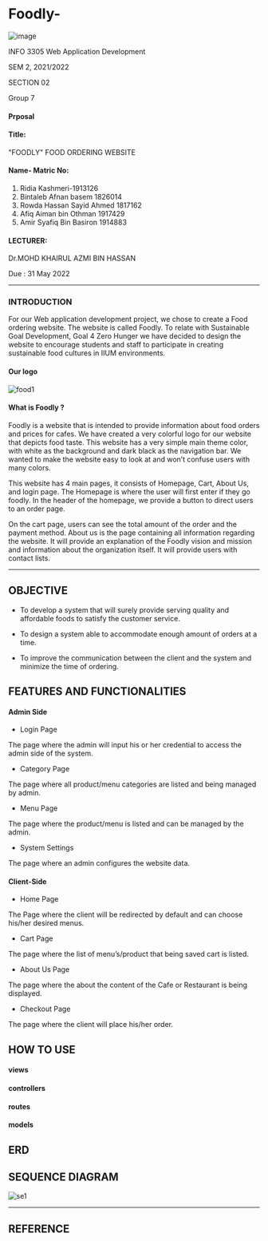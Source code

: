 # Foodly-

![image](https://user-images.githubusercontent.com/97139623/170854403-7cee3791-562d-4111-b070-bcb2a0e25797.png)

INFO 3305 Web Application Development

 SEM 2, 2021/2022 
 
 SECTION 02
 
Group 7

#### Prposal

#### Title:
 "FOODLY" FOOD ORDERING WEBSITE 


#### Name- Matric No:
1. Ridia Kashmeri-1913126
2. Bintaleb Afnan basem 1826014
3. Rowda Hassan Sayid Ahmed 1817162
4. Afiq Aiman bin Othman 1917429
5. Amir Syafiq Bin Basiron 1914883

#### LECTURER:

Dr.MOHD KHAIRUL AZMI BIN HASSAN 

Due :
31 May 2022

---

### INTRODUCTION


For our Web application development project, we chose to create a Food ordering website. The website is called Foodly. To relate with Sustainable Goal Development, Goal 4 Zero Hunger we have decided to design the website to encourage students and staff to participate in creating sustainable food cultures in  IIUM  environments.

#### Our logo 
![food1](https://user-images.githubusercontent.com/97139623/170884362-5ac6c757-c408-42f9-954c-69c0483f415d.png)

 #### What is Foodly ? 

 Foodly is a website that is intended to provide information about food orders and prices for cafes. We have created a very colorful logo for our website that depicts food taste. This website has a very simple main theme color, with white as the background and dark black as the navigation bar. We wanted to make the website easy to look at and won’t confuse users with many colors. 

 This website has 4 main pages, it consists of Homepage, Cart, About Us,  and login page. The Homepage is where the user will first enter if they go foodly. In the header of the homepage, we provide a button to direct users to an order page.  

 On the cart page, users can see the total amount of the order and the payment method. About us is the page containing all information regarding the website. It will provide an explanation of the Foodly vision and mission and information about the organization itself. It will provide users with contact lists.
 
---

## OBJECTIVE

   - To develop a system that will surely provide serving quality and affordable foods to satisfy the customer service.

   - To design a system able to accommodate enough amount of orders at a time.

   - To improve the communication between the client and the system and minimize the time of ordering.

##  FEATURES AND FUNCTIONALITIES 

#### Admin Side
- Login Page

The page where the admin will input his or her credential to access the admin side of the system.
- Category Page

The page where all product/menu categories are listed and being managed by admin.
- Menu Page

The page where the product/menu is listed and can be managed by the admin.
- System Settings

The page where an admin configures the website data.

#### Client-Side
- Home Page

The Page where the client will be redirected by default and can choose his/her desired menus.
- Cart Page

The page where the list of menu’s/product that being saved cart is listed.
- About Us Page

The page where the about the content of the Cafe or Restaurant is being displayed.
- Checkout Page

The page where the client will place his/her order.

## HOW TO USE
#### views
#### controllers
#### routes 
#### models

## ERD

## SEQUENCE DIAGRAM 
![se1](https://user-images.githubusercontent.com/97139623/170923626-43a3e719-b42f-46c9-9ce5-24ff5b19636a.png)


---

## REFERENCE 


